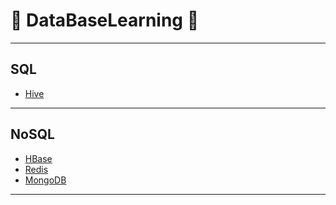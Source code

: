 # :rocket: DataBaseLearning :facepunch:
---
## SQL
- [Hive][1]

---
## NoSQL
- [HBase][6]
- [Redis][7]
- [MongoDB][8]
















---
[1]: https://github.com/Jie-Yuan/0_BigData/blob/master/1_DataBase/1_SQL/README.md


[6]: https://github.com/Jie-Yuan/0_BigData/blob/master/1_DataBase/2_NoSQL/1_HBase.md
[7]: https://github.com/Jie-Yuan/0_BigData/blob/master/1_DataBase/2_NoSQL/2_Redis.md
[8]: https://github.com/Jie-Yuan/0_BigData/blob/master/1_DataBase/2_NoSQL/3_MongoDB.md
